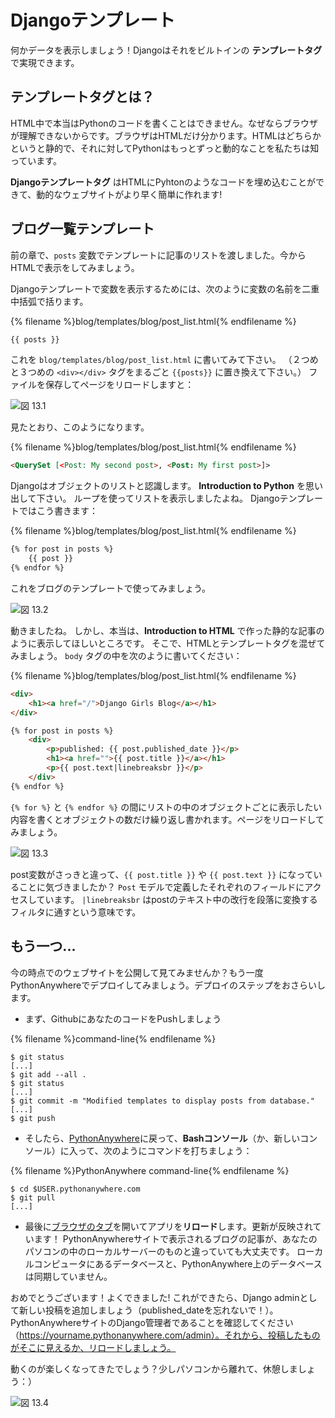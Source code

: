 # Djangoテンプレート

何かデータを表示しましょう！Djangoはそれをビルトインの **テンプレートタグ** で実現できます。

## テンプレートタグとは？

HTML中で本当はPythonのコードを書くことはできません。なぜならブラウザが理解できないからです。ブラウザはHTMLだけ分かります。HTMLはどちらかというと静的で、それに対してPythonはもっとずっと動的なことを私たちは知っています。

**Djangoテンプレートタグ** はHTMLにPyhtonのようなコードを埋め込むことができて、動的なウェブサイトがより早く簡単に作れます!

## ブログ一覧テンプレート

前の章で、`posts` 変数でテンプレートに記事のリストを渡しました。今からHTMLで表示をしてみましょう。

Djangoテンプレートで変数を表示するためには、次のように変数の名前を二重中括弧で括ります。

{% filename %}blog/templates/blog/post_list.html{% endfilename %}

```html
{{ posts }}
```

これを `blog/templates/blog/post_list.html` に書いてみて下さい。 （２つめと３つめの `<div></div>` タグをまるごと `{{posts}}` に置き換えて下さい。） ファイルを保存してページをリロードしますと：

![図 13.1](images/step1.png)

見たとおり、このようになります。

{% filename %}blog/templates/blog/post_list.html{% endfilename %}

```html
<QuerySet [<Post: My second post>, <Post: My first post>]>
```

Djangoはオブジェクトのリストと認識します。 **Introduction to Python** を思い出して下さい。 ループを使ってリストを表示しましたよね。 Djangoテンプレートではこう書きます：

{% filename %}blog/templates/blog/post_list.html{% endfilename %}

```html
{% for post in posts %}
    {{ post }}
{% endfor %}
```

これをブログのテンプレートで使ってみましょう。

![図 13.2](images/step2.png)

動きましたね。 しかし、本当は、**Introduction to HTML** で作った静的な記事のように表示してほしいところです。 そこで、HTMLとテンプレートタグを混ぜてみましょう。 `body` タグの中を次のように書いてください：

{% filename %}blog/templates/blog/post_list.html{% endfilename %}

```html
<div>
    <h1><a href="/">Django Girls Blog</a></h1>
</div>

{% for post in posts %}
    <div>
        <p>published: {{ post.published_date }}</p>
        <h1><a href="">{{ post.title }}</a></h1>
        <p>{{ post.text|linebreaksbr }}</p>
    </div>
{% endfor %}
```

`{% for %}` と `{% endfor %}` の間にリストの中のオブジェクトごとに表示したい内容を書くとオブジェクトの数だけ繰り返し書かれます。ページをリロードしてみましょう。

![図 13.3](images/step3.png)

post変数がさっきと違って、`{{ post.title }}` や `{{ post.text }}` になっていることに気づきましたか？ `Post` モデルで定義したそれぞれのフィールドにアクセスしています。 `|linebreaksbr` はpostのテキスト中の改行を段落に変換するフィルタに通すという意味です。

## もう一つ...

今の時点でのウェブサイトを公開して見てみませんか？もう一度PythonAnywhereでデプロイしてみましょう。デプロイのステップをおさらいします。

* まず、GithubにあなたのコードをPushしましょう

{% filename %}command-line{% endfilename %}

    $ git status
    [...]
    $ git add --all .
    $ git status
    [...]
    $ git commit -m "Modified templates to display posts from database."
    [...]
    $ git push
    

* そしたら、[PythonAnywhere](https://www.pythonanywhere.com/consoles/)に戻って、**Bashコンソール**（か、新しいコンソール）に入って、次のようにコマンドを打ちましょう：

{% filename %}PythonAnywhere command-line{% endfilename %}

    $ cd $USER.pythonanywhere.com
    $ git pull
    [...]
    

* 最後に[ブラウザのタブ](https://www.pythonanywhere.com/web_app_setup/)を開いてアプリを**リロード**します。更新が反映されています！ PythonAnywhereサイトで表示されるブログの記事が、あなたのパソコンの中のローカルサーバーのものと違っていても大丈夫です。 ローカルコンピュータにあるデータベースと、PythonAnywhere上のデータベースは同期していません。

おめでとうございます！よくできました! これができたら、Django adminとして新しい投稿を追加しましょう（published_dateを忘れないで！）。PythonAnywhereサイトのDjango管理者であることを確認してください（https://yourname.pythonanywhere.com/admin）。それから、投稿したものがそこに見えるか、リロードしましょう。

動くのが楽しくなってきたでしょう？少しパソコンから離れて、休憩しましょう：）

![図 13.4](images/donut.png)